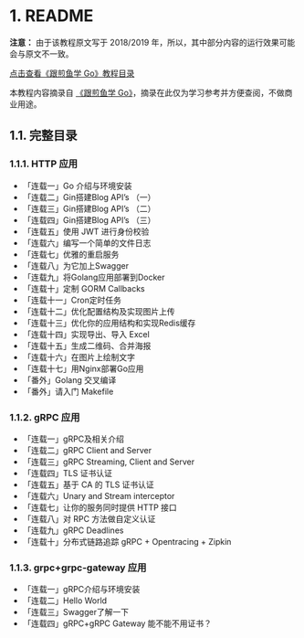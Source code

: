 # 1. README

**注意：** 由于该教程原文写于 2018/2019 年，所以，其中部分内容的运行效果可能会与原文不一致。

[点击查看《跟煎鱼学 Go》教程目录](https://eddycjy.com/go-categories/)

本教程内容摘录自 [《跟煎鱼学 Go》](https://eddycjy.com/go-categories/)，摘录在此仅为学习参考并方便查阅，不做商业用途。

## 1.1. 完整目录

### 1.1.1. HTTP 应用

* 「连载一」Go 介绍与环境安装
* 「连载二」Gin搭建Blog API’s （一）
* 「连载三」Gin搭建Blog API’s （二）
* 「连载四」Gin搭建Blog API’s （三）
* 「连载五」使用 JWT 进行身份校验
* 「连载六」编写一个简单的文件日志
* 「连载七」优雅的重启服务
* 「连载八」为它加上Swagger
* 「连载九」将Golang应用部署到Docker
* 「连载十」定制 GORM Callbacks
* 「连载十一」Cron定时任务
* 「连载十二」优化配置结构及实现图片上传
* 「连载十三」优化你的应用结构和实现Redis缓存
* 「连载十四」实现导出、导入 Excel
* 「连载十五」生成二维码、合并海报
* 「连载十六」在图片上绘制文字
* 「连载十七」用Nginx部署Go应用
* 「番外」Golang 交叉编译
* 「番外」请入门 Makefile

### 1.1.2. gRPC 应用

* 「连载一」gRPC及相关介绍
* 「连载二」gRPC Client and Server
* 「连载三」gRPC Streaming, Client and Server
* 「连载四」TLS 证书认证
* 「连载五」基于 CA 的 TLS 证书认证
* 「连载六」Unary and Stream interceptor
* 「连载七」让你的服务同时提供 HTTP 接口
* 「连载八」对 RPC 方法做自定义认证
* 「连载九」gRPC Deadlines
* 「连载十」分布式链路追踪 gRPC + Opentracing + Zipkin

### 1.1.3. grpc+grpc-gateway 应用

* 「连载一」gRPC介绍与环境安装
* 「连载二」Hello World
* 「连载三」Swagger了解一下
* 「连载四」gRPC+gRPC Gateway 能不能不用证书？
